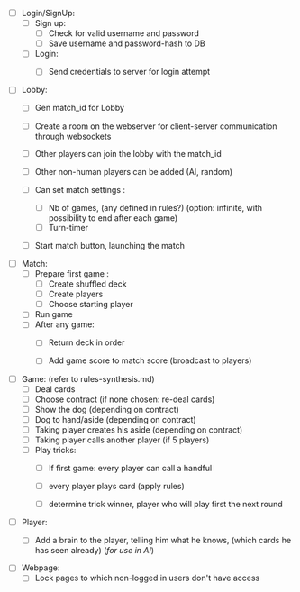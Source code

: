 - [ ] Login/SignUp:
  - [ ] Sign up:
    - [ ] Check for valid username and password
    - [ ] Save username and password-hash to DB
  - [ ] Login:
    - [ ] Send credentials to server for login attempt


- [ ] Lobby:
  - [ ] Gen match_id for Lobby
  - [ ] Create a room on the webserver for client-server communication through websockets
  - [ ] Other players can join the lobby with the match_id
  - [ ] Other non-human players can be added (AI, random)
  - [ ] Can set match settings :
    - [ ] Nb of games, (any defined in rules?) (option: infinite, with possibility to 
          end after each game)
    - [ ] Turn-timer
  - [ ] Start match button, launching the match


- [ ] Match:
  - [ ] Prepare first game :
    - [ ] Create shuffled deck
    - [ ] Create players
    - [ ] Choose starting player
  - [ ] Run game
  - [ ] After any game:
    - [ ] Return deck in order 
    - [ ] Add game score to match score (broadcast to players)


- [ ] Game: (refer to rules-synthesis.md)
  - [ ] Deal cards
  - [ ] Choose contract (if none chosen: re-deal cards)
  - [ ] Show the dog (depending on contract)
  - [ ] Dog to hand/aside (depending on contract)
  - [ ] Taking player creates his aside (depending on contract)
  - [ ] Taking player calls another player (if 5 players)
  - [ ] Play tricks:
    - [ ] If first game: every player can call a handful
    - [ ] every player plays card (apply rules)
    - [ ] determine trick winner, player who will play first the next round


- [ ] Player:
  - [ ] Add a brain to the player, telling him what he knows, (which cards he has seen 
    already) (_for use in AI_)


- [ ] Webpage:
  - [ ] Lock pages to which non-logged in users don't have access
